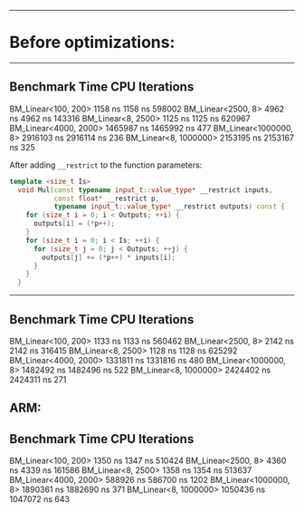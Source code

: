 ---
# Before optimizations:

----------------------------------------------------------------
Benchmark                      Time             CPU   Iterations
----------------------------------------------------------------
BM_Linear<100, 200>         1158 ns         1158 ns       598002
BM_Linear<2500, 8>          4962 ns         4962 ns       143316
BM_Linear<8, 2500>          1125 ns         1125 ns       620967
BM_Linear<4000, 2000>    1465987 ns      1465992 ns          477
BM_Linear<1000000, 8>    2916103 ns      2916114 ns          236
BM_Linear<8, 1000000>    2153195 ns      2153167 ns          325

After adding `__restrict` to the function parameters:

```c++
template <size_t Is>
  void Mul(const typename input_t::value_type* __restrict inputs,
           const float* __restrict p,
           typename input_t::value_type* __restrict outputs) const {
    for (size_t i = 0; i < Outputs; ++i) {
      outputs[i] = (*p++);
    }
    for (size_t i = 0; i < Is; ++i) {
      for (size_t j = 0; j < Outputs; ++j) {
        outputs[j] += (*p++) * inputs[i];
      }
    }
  }
```
----------------------------------------------------------------
Benchmark                      Time             CPU   Iterations
----------------------------------------------------------------
BM_Linear<100, 200>         1133 ns         1133 ns       560462
BM_Linear<2500, 8>          2142 ns         2142 ns       316415
BM_Linear<8, 2500>          1128 ns         1128 ns       625292
BM_Linear<4000, 2000>    1331811 ns      1331816 ns          480
BM_Linear<1000000, 8>    1482492 ns      1482496 ns          522
BM_Linear<8, 1000000>    2424402 ns      2424311 ns          271

ARM:
----------------------------------------------------------------
Benchmark                      Time             CPU   Iterations
----------------------------------------------------------------
BM_Linear<100, 200>         1350 ns         1347 ns       510424
BM_Linear<2500, 8>          4360 ns         4339 ns       161586
BM_Linear<8, 2500>          1358 ns         1354 ns       513637
BM_Linear<4000, 2000>     588926 ns       586700 ns         1202
BM_Linear<1000000, 8>    1890361 ns      1882690 ns          371
BM_Linear<8, 1000000>    1050436 ns      1047072 ns          643